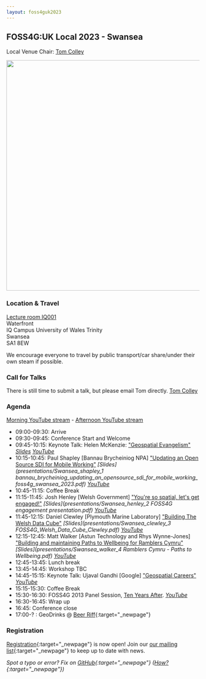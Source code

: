 ```yaml
---
layout: foss4guk2023
---
```


## FOSS4G:UK Local 2023 - Swansea

Local Venue Chair: [Tom Colley](https://uk.linkedin.com/in/tom-colley-59a0376a)

<img src="images/sa1-swansea-waterfront-iq-building-exterior-wide.jpg" width="600" align="middle">

<!--
### Sponsors

We are very grateful for the support of [CGI](https://www.cgi.com/en) for supporting sponsorship of the venue for FOSS4G:UK Local 2023 in Swansea. <br>

--> 

### Location & Travel

[Lecture room IQ001](https://www.openstreetmap.org/way/1138254725#map=15/51.6145/-3.9275)<br>
Waterfront<br>
IQ Campus University of Wales Trinity<br>
Swansea<br>
SA1 8EW<br>

We encourage everyone to travel by public transport/car share/under their own steam if possible.

### Call for Talks

There is still time to submit a talk, but please email Tom directly. [Tom Colley](mailto:tomcolley@gmail.com)

### Agenda

[Morning YouTube stream](https://youtube.com/live/2YpW4FJjoog?feature=share) - [Afternoon YouTube stream](https://youtube.com/live/YrDaCGuT1_o?feature=share)

* 09:00-09:30: Arrive
* 09:30-09:45: Conference Start and Welcome
* 09:45-10:15: Keynote Talk: Helen McKenzie: ["Geospatial Evangelism"](https://uk.osgeo.org/foss4guklocal2023/swansea-programme#geospatial-evangelism) *[Slides](https://docs.google.com/presentation/d/1gM5Yg-Z4i_zLo9ae1bPUJtxPd6TLC9r74N6x7K19nd4/edit?usp=sharing) [YouTube](https://youtube.com/live/HWmgegypNBQ?feature=share)*
* 10:15-10:45: Paul Shapley [Bannau Brycheiniog NPA] ["Updating an Open Source SDI for Mobile Working"](https://uk.osgeo.org/foss4guklocal2023/swansea-programme#updating-an-open-source-sdi-for-mobile-working) *[Slides](presentations/Swansea_shapley_1 bannau_brycheiniog_updating_an_opensource_sdi_for_mobile_working_foss4g_swansea_2023.pdf) [YouTube](https://youtu.be/2YpW4FJjoog?t=3701)*
* 10:45-11:15: Coffee Break
* 11:15-11:45: Josh Henley [Welsh Government] ["You're so spatial, let's get engaged!"](https://uk.osgeo.org/foss4guklocal2023/swansea-programme#youre-so-spatial-lets-get-engaged) *[Slides](presentations/Swansea_henley_2 FOSS4G engagement presentation.pdf) [YouTube](https://youtu.be/2YpW4FJjoog?t=7514)*
* 11:45-12:15: Daniel Clewley [Plymouth Marine Laboratory] ["Building The Welsh Data Cube"](https://uk.osgeo.org/foss4guklocal2023/swansea-programme#building-the-welsh-data-cube) *[Slides](presentations/Swansea_clewley_3 FOSS4G_Welsh_Data_Cube_Clewley.pdf) [YouTube](https://youtu.be/2YpW4FJjoog?t=8743)*
* 12:15-12:45: Matt Walker [Astun Technology and Rhys Wynne-Jones] ["Building and maintaining Paths to Wellbeing for Ramblers Cymru"](https://uk.osgeo.org/foss4guklocal2023/swansea-programme#building-and-maintaining-paths-to-wellbeing-for-ramblers-cymru) *[Slides](presentations/Swansea_walker_4 Ramblers Cymru - Paths to Wellbeing.pdf) [YouTube](https://youtu.be/2YpW4FJjoog?t=10011)*
* 12:45-13:45: Lunch break
* 13:45-14:45: Workshop TBC
* 14:45-15:15: Keynote Talk: Ujaval Gandhi [Google] ["Geospatial Careers"](https://uk.osgeo.org/foss4guklocal2023/swansea-programme#building-a-career-with-open-source-technologies) *[YouTube](https://youtube.com/live/vE9RQBUWWUE?feature=share)*
* 15:15-15:30: Coffee Break
* 15:30-16:30: FOSS4G 2013 Panel Session, [Ten Years After](https://uk.osgeo.org/foss4guklocal2023/ten-years-after.html). *[YouTube](https://youtube.com/live/2UReJqFle_Y?feature=share)*
* 16:30-16:45: Wrap up
* 16:45: Conference close
* 17:00-? : GeoDrinks @ [Beer Riff](https://beerriffbrewing.com/){:target="_newpage"}


### Registration

[Registration](https://www.eventbrite.co.uk/e/foss4g-uk-local-2023-tickets-663598610307){:target="_newpage"} is now open! Join our [our mailing list](https://lists.osgeo.org/mailman/listinfo/uk){:target="_newpage"} to keep up to date with news. 

*Spot a typo or error? Fix on [GitHub](https://github.com/osgeouk/website/blob/gh-pages/foss4guklocal2023/swansea.md){:target="_newpage"} ([How?](https://uk.osgeo.org/editing-on-github){:target="_newpage"})*
